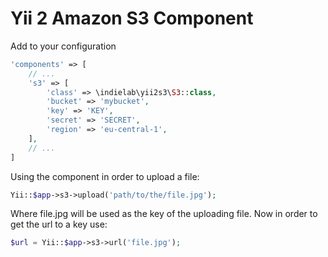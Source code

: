 # Yii 2 Amazon S3 Component

Add to your configuration

```php
'components' => [
    // ...
    's3' => [
        'class' => \indielab\yii2s3\S3::class,
        'bucket' => 'mybucket',
        'key' => 'KEY',
        'secret' => 'SECRET',
        'region' => 'eu-central-1',
    ],
    // ...
]
```

Using the component in order to upload a file:

```php
Yii::$app->s3->upload('path/to/the/file.jpg');
```

Where file.jpg will be used as the key of the uploading file. Now in order to get the url to a key use:

```php
$url = Yii::$app->s3->url('file.jpg');
```